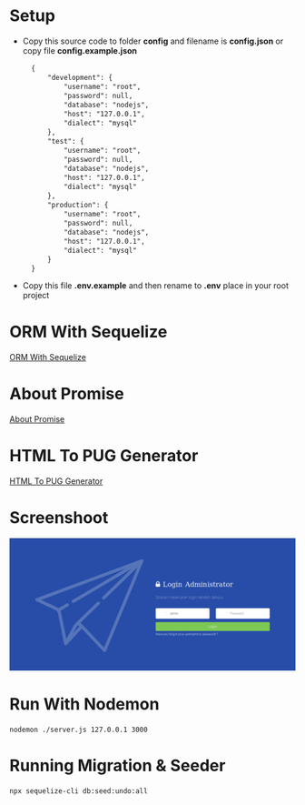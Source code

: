 # Setup
- Copy this source code to folder <b>config</b> and filename is <b>config.json</b> or copy file <b>config.example.json</b>

		{
			"development": {
		    	"username": "root",
		    	"password": null,
		    	"database": "nodejs",
		    	"host": "127.0.0.1",
		    	"dialect": "mysql" 
	    	},
	    	"test": {
			    "username": "root",
			    "password": null,
			    "database": "nodejs",
			    "host": "127.0.0.1",
			    "dialect": "mysql"
	    	},
		    "production": {
			    "username": "root",
			    "password": null,
			    "database": "nodejs",
			    "host": "127.0.0.1",
			    "dialect": "mysql"
			}
		}

- Copy this file <b>.env.example</b> and then rename to <b>.env</b> place in your root project

# ORM With Sequelize
<a href="//docs.sequelizejs.com/manual/installation/getting-started.html">ORM With Sequelize</a>
# About Promise
<a href="//developer.mozilla.org/en-US/docs/Web/JavaScript/Reference/Global_Objects/Promise">About Promise</a>
# HTML To PUG Generator
<a href="//pughtml.com">HTML To PUG Generator</a>
# Screenshoot
![Alt text](public/assets/images/screenshoot.png?raw=true "Screenshoot" )

# Run With Nodemon
	nodemon ./server.js 127.0.0.1 3000
# Running Migration & Seeder
	npx sequelize-cli db:seed:undo:all
